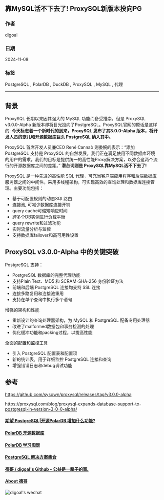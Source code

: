 ## 靠MySQL活不下去了! ProxySQL新版本投向PG    
                                                                                        
### 作者                                                            
digoal                                                            
                                                                   
### 日期                                                                 
2024-11-08                                                          
                                                                
### 标签                                                              
PostgreSQL , PolarDB , DuckDB , ProxySQL , MySQL , 代理                             
                                                                                       
----                                                                
                                                                              
## 背景       
ProxySQL 长期以来因其强大的 MySQL 功能而备受推崇，但是 ProxySQL v3.0.0-Alpha 新版本却将目光投向了PostgreSQL。ProxySQL官网的原话是这样的: <b>今天标志着一个新时代的到来，ProxySQL 发布了其3.0.0-Alpha 版本，将开发人员的宠儿和开源数据库巨头 PostgreSQL 纳入其中。  </b>  
  
ProxySQL 首席开发人员兼CEO René Cannaò 则委婉的表示：“添加 PostgreSQL 支持是 ProxySQL 的自然发展。我们正在满足使用不同数据库环境的用户的需求。我们的目标是提供统一的高性能Proxy解决方案，以弥合这两个流行的开源数据库之间的差距。” <b>潜台词则是 ProxySQL靠MySQL活不下去了! </b>     
  
ProxySQL 是一种先进的高性能 SQL 代理，可充当客户端应用程序和后端数据库服务器之间的中间件。采用多线程架构，可实现高效的查询处理和数据库连接管理。主要功能包括：  
- 基于可配置规则的动态SQL路由  
- 连接池, 可减少数据库连接开销  
- query cache可缩短响应时间  
- 跨多个DB实例进行负载平衡  
- query rewrite和过滤功能  
- 实时流量分析与监控  
- 支持数据库failover和高可用性设置  
  
## ProxySQL v3.0.0-Alpha 中的关键突破  
  
PostgreSQL 支持：  
- PostgreSQL 数据库的完整代理功能   
- 支持Plain Text、MD5 和 SCRAM-SHA-256 身份验证方法  
- 前端和后端 PostgreSQL 连接均支持 SSL 连接  
- 连接多路复用和连接池重用  
- 支持在单个查询中执行多个语句  
  
增强的架构和性能  
- 重新设计的查询处理器架构，为 MySQL 和 PostgreSQL 配备专用处理器  
- 改进了malformed数据包和事务检测的处理  
- 优化缓冲功能和packing过程，以提高性能  
  
全面的配置和监控工具  
- 引入 PostgreSQL 配置表和配置项  
- 新的统计表，用于详细监控 PostgreSQL 连接和查询  
- 增强错误日志和debug调试功能  
  
## 参考  
  
https://github.com/sysown/proxysql/releases/tag/v3.0.0-alpha  
  
https://proxysql.com/blog/proxysql-expands-database-support-to-postgresql-in-version-3-0-0-alpha/  
  
  
#### [期望 PostgreSQL|开源PolarDB 增加什么功能?](https://github.com/digoal/blog/issues/76 "269ac3d1c492e938c0191101c7238216")
  
  
#### [PolarDB 开源数据库](https://openpolardb.com/home "57258f76c37864c6e6d23383d05714ea")
  
  
#### [PolarDB 学习图谱](https://www.aliyun.com/database/openpolardb/activity "8642f60e04ed0c814bf9cb9677976bd4")
  
  
#### [PostgreSQL 解决方案集合](../201706/20170601_02.md "40cff096e9ed7122c512b35d8561d9c8")
  
  
#### [德哥 / digoal's Github - 公益是一辈子的事.](https://github.com/digoal/blog/blob/master/README.md "22709685feb7cab07d30f30387f0a9ae")
  
  
#### [About 德哥](https://github.com/digoal/blog/blob/master/me/readme.md "a37735981e7704886ffd590565582dd0")
  
  
![digoal's wechat](../pic/digoal_weixin.jpg "f7ad92eeba24523fd47a6e1a0e691b59")
  
